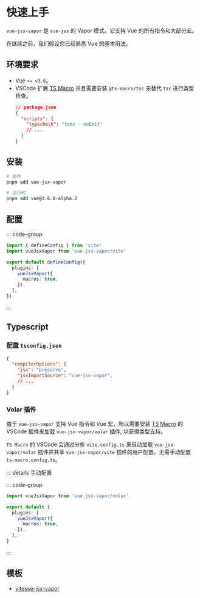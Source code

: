 # 快速上手

`vue-jsx-vapor` 是 `vue-jsx` 的 Vapor 模式。它支持 Vue 的所有指令和大部分宏。

在继续之前，我们假设您已经熟悉 Vue 的基本用法。

## 环境要求

- Vue `>= v3.6`。
- VSCode 扩展 [TS Macro](https://marketplace.visualstudio.com/items?itemName=zhiyuanzmj.vscode-ts-macro) 并且需要安装 `@ts-macro/tsc` 来替代 `tsc` 进行类型检查。
  ```json
  // package.json
  {
    "scripts": {
      "typecheck": "tsmc --noEmit"
      // ...
    }
  }
  ```

## 安装

```bash [pnpm]
# 插件
pnpm add vue-jsx-vapor

# 运行时
pnpm add vue@3.6.0-alpha.2
```

## 配置

::: code-group

```ts [vite.config.ts]
import { defineConfig } from 'vite'
import vueJsxVapor from 'vue-jsx-vapor/vite'

export default defineConfig({
  plugins: [
    vueJsxVapor({
      macros: true,
    }),
  ],
})
```

:::

## Typescript

### 配置 `tsconfig.json`
```json
{
  "compilerOptions": {
    "jsx": "preserve",
    "jsxImportSource": "vue-jsx-vapor",
    // ...
  }
}
```

### Volar 插件

由于 `vue-jsx-vapor` 支持 Vue 指令和 Vue 宏，所以需要安装 [TS Macro](https://marketplace.visualstudio.com/items?itemName=zhiyuanzmj.vscode-ts-macro) 的 VSCode 插件来加载 `vue-jsx-vapor/volar` 插件, 以获得类型支持。

`TS Macro` 的 VSCode 会通过分析 `vite.config.ts` 来自动加载 `vue-jsx-vapor/volar` 插件并共享 `vue-jsx-vapor/vite` 插件的用户配置，无需手动配置 `ts-macro.config.ts`。


::: details 手动配置

::: code-group

```ts [ts-macro.config.ts]
import vueJsxVapor from 'vue-jsx-vapor/volar'

export default {
  plugins: [
    vueJsxVapor({
      macros: true,
    }),
  ],
}
```

:::

## 模板

- [vitesse-jsx-vapor](https://github.com/zhiyuanzmj/vitesse-jsx-vapor)
